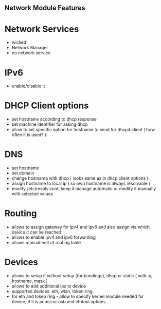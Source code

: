 Network Module Features
-----------------------

Network Services
======================

- wicked
- Network Manager
- no network service

IPv6
==============

- enable/disable it

DHCP Client options
====================

- set hostname according to dhcp response
- set machine identifier for asking dhcp
- allow to set specific option for hostname to send for dhcpd client ( how often it is used? )

DNS
===================

- set hostname
- set domain
- change hostname with dhcp ( looks same as in dhcp client options )
- assign hostname to local ip ( so own hostname is always resolvable )
- modify /etc/resolv.conf, keep it manage automatic or modify it manually with selected values

Routing
=========

- allows to assign gateway for ipv4 and ipv6 and also assign via which device it can be reached
- allows to enable ipv4 and ipv6 forwarding
- allows manual edit of routing table


Devices
=======

- allows to setup it without setup (for bondings), dhcp or static ( with ip, hostname, mask )
- allows to add additional ips to device
- supported devices: eth, wlan, token ring
- for eth and token ring - allow to specify kernel module needed for device, if it is pcmci or usb and ethtool options

